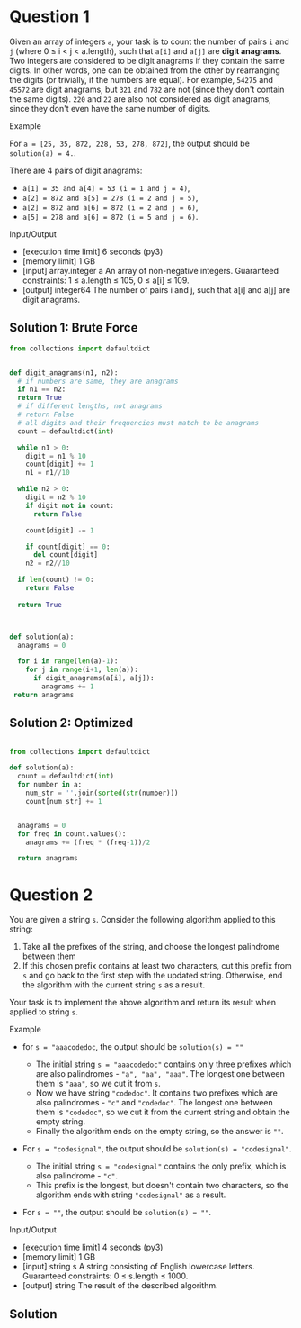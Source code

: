 # Question 1

Given an array of integers `a`, your task is to count the number of pairs `i` and `j` (where 0 ≤ i < j < a.length), such that `a[i]` and `a[j]` are **digit anagrams**.
Two integers are considered to be digit anagrams if they contain the same digits. In other words, one can be obtained from the other by rearranging the digits (or trivially, if the numbers are equal). For example, `54275` and `45572` are digit anagrams, but `321` and `782` are not (since they don't contain the same digits). `220` and `22` are also not considered as digit anagrams, since they don't even have the same number of digits.

Example

For `a = [25, 35, 872, 228, 53, 278, 872]`, the output should be `solution(a) = 4.`.

There are 4 pairs of digit anagrams:
* `a[1] = 35 and a[4] = 53 (i = 1 and j = 4)`,
* `a[2] = 872 and a[5] = 278 (i = 2 and j = 5)`,
* `a[2] = 872 and a[6] = 872 (i = 2 and j = 6)`,
* `a[5] = 278 and a[6] = 872 (i = 5 and j = 6)`.

Input/Output
* [execution time limit] 6 seconds (py3)
* [memory limit] 1 GB
* [input] array.integer a
  An array of non-negative integers.
  Guaranteed constraints:
  1 ≤ a.length ≤ 105,
  0 ≤ a[i] ≤ 109.
* [output] integer64
The number of pairs i and j, such that a[i] and a[j] are digit anagrams.


## Solution 1: Brute Force

```python
from collections import defaultdict


def digit_anagrams(n1, n2):
  # if numbers are same, they are anagrams
  if n1 == n2:
  return True
  # if different lengths, not anagrams
  # return False
  # all digits and their frequencies must match to be anagrams
  count = defaultdict(int)

  while n1 > 0:
    digit = n1 % 10
    count[digit] += 1
    n1 = n1//10

  while n2 > 0:
    digit = n2 % 10
    if digit not in count:
      return False

    count[digit] -= 1

    if count[digit] == 0:
      del count[digit]
    n2 = n2//10

  if len(count) != 0:
    return False
  
  return True



def solution(a):
  anagrams = 0

  for i in range(len(a)-1):
    for j in range(i+1, len(a)):
      if digit_anagrams(a[i], a[j]):
        anagrams += 1
 return anagrams
```


## Solution 2: Optimized

```python

from collections import defaultdict

def solution(a):
  count = defaultdict(int)
  for number in a:
    num_str = ''.join(sorted(str(number)))
    count[num_str] += 1


  anagrams = 0
  for freq in count.values():
    anagrams += (freq * (freq-1))/2

  return anagrams
```


# Question 2

You are given a string `s`. Consider the following algorithm applied to this string:

1. Take all the prefixes of the string, and choose the longest palindrome between them
2. If this chosen prefix contains at least two characters, cut this prefix from `s` and go back to the first step with the updated string. Otherwise, end the algorithm with the current string `s` as a result.

Your task is to implement the above algorithm and return its result when applied to string `s`.

Example

* for `s = "aaacodedoc`, the output should be `solution(s) = ""`
  * The initial string `s = "aaacodedoc"` contains only three prefixes which are also palindromes - `"a", "aa", "aaa"`. The longest one between them is `"aaa"`, so we cut it from `s`.
  * Now we have string `"codedoc"`. It contains two prefixes which are also palindromes - `"c"` and `"codedoc"`. The longest one between them is `"codedoc"`, so we cut it from the current string and obtain the empty string.
  * Finally the algorithm ends on the empty string, so the answer is `""`.

* For `s = "codesignal"`, the output should be `solution(s) = "codesignal"`.
  * The initial string `s = "codesignal"` contains the only prefix, which is also palindrome - `"c"`.
  * This prefix is the longest, but doesn't contain two characters, so the algorithm ends with string `"codesignal"` as a result.

* For `s = ""`, the output should be `solution(s) = ""`.

Input/Output
* [execution time limit] 4 seconds (py3)
* [memory limit] 1 GB
* [input] string s
  A string consisting of English lowercase letters.
  Guaranteed constraints:
  0 ≤ s.length ≤ 1000.
* [output] string
The result of the described algorithm.


## Solution


